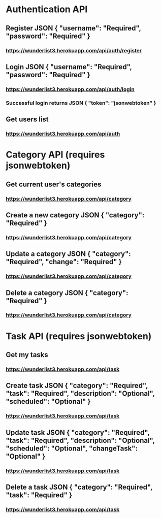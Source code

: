# Authentication API
## Register JSON { "username": "Required", "password": "Required" }
### https://wunderlist3.herokuapp.com/api/auth/register
## Login JSON { "username": "Required", "password": "Required" }
### https://wunderlist3.herokuapp.com/api/auth/login
### Successful login returns JSON { "token": "jsonwebtoken" }
## Get users list
### https://wunderlist3.herokuapp.com/api/auth
# Category API (requires jsonwebtoken)
## Get current user's categories
### https://wunderlist3.herokuapp.com/api/category
## Create a new category JSON { "category": "Required" }
### https://wunderlist3.herokuapp.com/api/category
## Update a category JSON { "category": "Required", "change": "Required" }
### https://wunderlist3.herokuapp.com/api/category
## Delete a category JSON { "category": "Required" }
### https://wunderlist3.herokuapp.com/api/category
# Task API (requires jsonwebtoken)
## Get my tasks
### https://wunderlist3.herokuapp.com/api/task
## Create task JSON { "category": "Required", "task": "Required", "description": "Optional", "scheduled": "Optional" }
### https://wunderlist3.herokuapp.com/api/task
## Update task JSON { "category": "Required", "task": "Required", "description": "Optional", "scheduled": "Optional", "changeTask": "Optional" }
### https://wunderlist3.herokuapp.com/api/task
## Delete a task JSON { "category": "Required", "task": "Required" }
### https://wunderlist3.herokuapp.com/api/task
